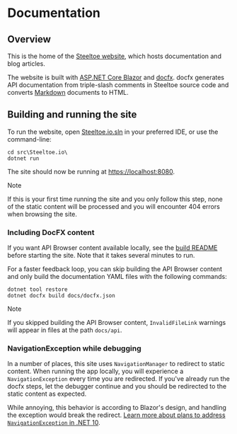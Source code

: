 # Documentation

## Overview

This is the home of the [Steeltoe website](https://steeltoe.io/), which hosts documentation and blog articles.

The website is built with [ASP.NET Core Blazor](https://learn.microsoft.com/aspnet/core/blazor/) and [docfx](https://dotnet.github.io/docfx).
docfx generates API documentation from triple-slash comments in Steeltoe source code and converts [Markdown](https://dotnet.github.io/docfx/docs/markdown.html) documents to HTML.

## Building and running the site

To run the website, open [Steeltoe.io.sln](src/Steeltoe.io.sln) in your preferred IDE, or use the command-line:

```shell
cd src\Steeltoe.io\
dotnet run
```

The site should now be running at <https://localhost:8080>.

> [!NOTE]
> If this is your first time running the site and you only follow this step, none of the static content will be processed and you will encounter 404 errors when browsing the site.

### Including DocFX content

If you want API Browser content available locally, see the [build README](build/README.md) before starting the site. Note that it takes several minutes to run.

For a faster feedback loop, you can skip building the API Browser content and only build the documentation YAML files with the following commands:

```shell
dotnet tool restore
dotnet docfx build docs/docfx.json
```

> [!NOTE]
> If you skipped building the API Browser content, `InvalidFileLink` warnings will appear in files at the path `docs/api`.

### NavigationException while debugging

In a number of places, this site uses `NavigationManager` to redirect to static content.
When running the app locally, you will experience a `NavigationException` every time you are redirected.
If you've already run the docfx steps, let the debugger continue and you should be redirected to the static content as expected.

While annoying, this behavior is according to Blazor's design, and handling the exception would break the redirect.
[Learn more about plans to address `NavigationException` in .NET 10](https://github.com/dotnet/aspnetcore/issues/59451).
